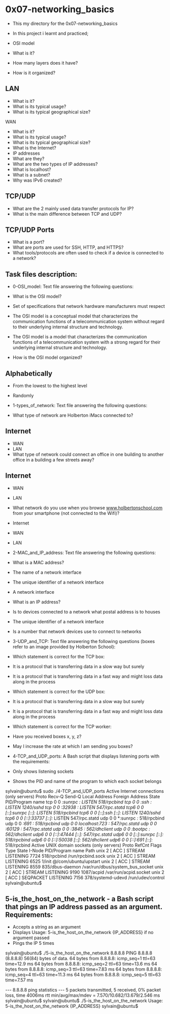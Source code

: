 # 0x07-networking_basics

- This my directory for the 0x07-networking_basics

- In this project i learnt and practiced;

- OSI model
- What is it?
- How many layers does it have?
- How is it organized?

## LAN
- What is it?
- What is its typical usage?
- What is its typical geographical size?

WAN
- What is it?
- What is its typical usage?
- What is its typical geographical size?
- What is the Internet?
- IP addresses
- What are they?
- What are the two types of IP addresses?
- What is localhost?
- What is a subnet?
- Why was IPv6 created?

## TCP/UDP
- What are the 2 mainly used data transfer protocols for IP?
- What is the main difference between TCP and UDP?
 
## TCP/UDP Ports
- What is a port?
- What are ports are used for SSH, HTTP, and HTTPS?
- What tools/protocols are often used to check if a device is connected to a network?

## Task files description:
- 0-OSI_model: Text file answering the following questions:
- What is the OSI model?

- Set of specifications that network hardware manufacturers must respect
- The OSI model is a conceptual model that characterizes the communication functions of a telecommunication system without regard to their underlying internal structure and technology.
- The OSI model is a model that characterizes the communication functions of a telecommunication system with a strong regard for their underlying internal structure and technology.
- How is the OSI model organized?

## Alphabetically
- From the lowest to the highest level
- Randomly
- 1-types_of_network: Text file answering the following questions:

- What type of network are Holberton iMacs connected to?

## Internet
- WAN
- LAN
- What type of network could connect an office in one building to another office in a building a few streets away?

## Internet
- WAN
- LAN
- What network do you use when you browse www.holbertonschool.com from your smartphone (not connected to the Wifi)?

- Internet
- WAN
- LAN
- 2-MAC_and_IP_address: Text file answering the following questions:

- What is a MAC address?

- The name of a network interface
- The unique identifier of a network interface
- A network interface
- What is an IP address?

- Is to devices connected to a network what postal address is to houses
- The unique identifier of a network interface
- Is a number that network devices use to connect to networks
- 3-UDP_and_TCP: Text file answering the following questions (boxes refer to an image provided by Holberton School):

- Which statement is correct for the TCP box:

- It is a protocol that is transferring data in a slow way but surely
- It is a protocol that is transferring data in a fast way and might loss data along in the process
- Which statement is correct for the UDP box:

- It is a protocol that is transferring data in a slow way but surely
- It is a protocol that is transferring data in a fast way and might loss data along in the process
- Which statement is correct for the TCP worker:

- Have you received boxes x, y, z?
- May I increase the rate at which I am sending you boxes?
- 4-TCP_and_UDP_ports: A Bash script that displays listening ports with the requirements:

- Only shows listening sockets

- Shows the PID and name of the program to which each socket belongs


sylvain@ubuntu$ sudo ./4-TCP_and_UDP_ports
Active Internet connections (only servers)
Proto Recv-Q Send-Q Local Address           Foreign Address         State       PID/Program name
tcp        0      0 *:sunrpc                *:*                     LISTEN      518/rpcbind
tcp        0      0 *:ssh                   *:*                     LISTEN      1240/sshd
tcp        0      0 *:32938                 *:*                     LISTEN      547/rpc.statd
tcp6       0      0 [::]:sunrpc             [::]:*                  LISTEN      518/rpcbind
tcp6       0      0 [::]:ssh                [::]:*                  LISTEN      1240/sshd
tcp6       0      0 [::]:33737              [::]:*                  LISTEN      547/rpc.statd
udp        0      0 *:sunrpc                *:*                                 518/rpcbind
udp        0      0 *:691                   *:*                                 518/rpcbind
udp        0      0 localhost:723           *:*                                 547/rpc.statd
udp        0      0 *:60129                 *:*                                 547/rpc.statd
udp        0      0 *:3845                  *:*                                 562/dhclient
udp        0      0 *:bootpc                *:*                                 562/dhclient
udp6       0      0 [::]:47444              [::]:*                              547/rpc.statd
udp6       0      0 [::]:sunrpc             [::]:*                              518/rpcbind
udp6       0      0 [::]:50038              [::]:*                              562/dhclient
udp6       0      0 [::]:691                [::]:*                              518/rpcbind
Active UNIX domain sockets (only servers)
Proto RefCnt Flags       Type       State         I-Node   PID/Program name    Path
unix  2      [ ACC ]     STREAM     LISTENING     7724     518/rpcbind         /run/rpcbind.sock
unix  2      [ ACC ]     STREAM     LISTENING     6525     1/init              @/com/ubuntu/upstart
unix  2      [ ACC ]     STREAM     LISTENING     8559     835/dbus-daemon     /var/run/dbus/system_bus_socket
unix  2      [ ACC ]     STREAM     LISTENING     9190     1087/acpid          /var/run/acpid.socket
unix  2      [ ACC ]     SEQPACKET  LISTENING     7156     378/systemd-udevd   /run/udev/control
sylvain@ubuntu$

## 5-is_the_host_on_the_network - a Bash script that pings an IP address passed as an argument. Requirements:
- Accepts a string as an argument
- Displays Usage: 5-is_the_host_on_the_network {IP_ADDRESS} if no argument passed
- Pings the IP 5 times

sylvain@ubuntu$ ./5-is_the_host_on_the_network 8.8.8.8
PING 8.8.8.8 (8.8.8.8) 56(84) bytes of data.
64 bytes from 8.8.8.8: icmp_seq=1 ttl=63 time=12.9 ms
64 bytes from 8.8.8.8: icmp_seq=2 ttl=63 time=13.6 ms
64 bytes from 8.8.8.8: icmp_seq=3 ttl=63 time=7.83 ms
64 bytes from 8.8.8.8: icmp_seq=4 ttl=63 time=11.3 ms
64 bytes from 8.8.8.8: icmp_seq=5 ttl=63 time=7.57 ms

--- 8.8.8.8 ping statistics ---
5 packets transmitted, 5 received, 0% packet loss, time 4006ms
rtt min/avg/max/mdev = 7.570/10.682/13.679/2.546 ms
sylvain@ubuntu$
sylvain@ubuntu$ ./5-is_the_host_on_the_network
Usage: 5-is_the_host_on_the_network {IP_ADDRESS}
sylvain@ubuntu$
